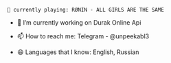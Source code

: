 ```
🎵 currently playing: RØNIN - ALL GIRLS ARE THE SAME
```

- 🔭 I’m currently working on Durak Online Api

- 📫 How to reach me: Telegram - @unpeekabl3

- 😄 Languages that I know: English, Russian
